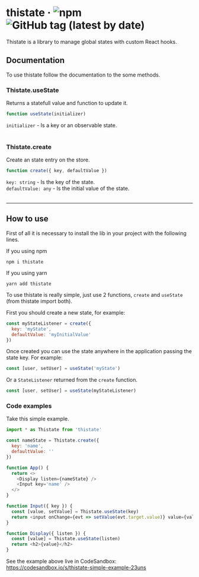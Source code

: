 # thistate &middot; ![npm](https://img.shields.io/npm/v/thistate) ![GitHub tag (latest by date)](https://img.shields.io/github/v/tag/levymateus/thistate)

Thistate is a library to manage global states with custom React hooks.
<br/>

## Documentation

To use thistate follow the documentation to the some methods.

### **Thistate.useState**

Returns a statefull value and function to update it.<br/>

```javascript
function useState(initializer)
```

`initializer` - Is a key or an observable state.<br/><br/>



### **Thistate.create**

Create an state entry on the store.<br/>

```javascript
function create({ key, defaultValue })
```

`key: string` - Is the key of the state.<br/>
`defaultValue: any` - Is the initial value of the state.<br/><br/>

---

## How to use

First of all it is necessary to install the lib in your project with the following lines.

If you using npm
```
npm i thistate
```

If you using yarn
```
yarn add thistate
```

To use thistate is really simple, just use 2 functions, `create` and `useState` (from thistate import both).

First you should create a new state, for example:

```javascript
const myStateListener = create({
  key: 'myState',
  defaultValue: 'myInitialValue'
})
```

Once created you can use the state anywhere in the application passing the state key. For example:

```javascript
const [user, setUser] = useState('myState')
```

Or a `StateListener` returned from the `create` function.

```javascript
const [user, setUser] = useState(myStateListener)
```

### Code examples

Take this simple example.

```javascript
import * as Thistate from 'thistate'

const nameState = Thistate.create({
  key: 'name',
  defaultValue: ''
})

function App() {
  return <>
    <Display listen={nameState} />
    <Input key='name' />
  </>
}

function Input({ key }) {
  const [value, setValue] = Thistate.useState(key)
  return <input onChange={evt => setValue(evt.target.value)} value={value} />
}

function Display({ listen }) {
  const [value] = Thistate.useState(listen)
  return <h2>{value}</h2>
}
```

See the example above live in CodeSandbox:
https://codesandbox.io/s/thistate-simple-example-23uns